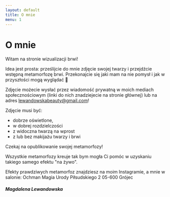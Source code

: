 ```yaml
---
layout: default
title: O mnie
menu: 1
---
```


# O mnie

Witam na stronie wizualizacji brwi!

Idea jest prosta: prześlijcie do mnie zdjęcie swojej twarzy i przejdźcie wstępną metamorfozę brwi. Przekonajcie się jaki mam na nie pomysł i jak w przyszłości mogą wyglądać 🙂 

Zdjęcie możecie wysłać przez wiadomość prywatną w moich mediach społecznościowym (linki do nich znadziejecie na stronie głównej) lub na adres lewandowskabeauty@gmail.com! 

Zdjęcie musi być: 
* dobrze oświetlone,
* w dobrej rozdzielczości 
* z widoczna twarzą na wprost 
* z lub bez makijażu twarzy i brwi

Czekaj na opublikowanie swojej metamorfozy! 

Wszystkie metamorfozy kreuje tak bym mogła Ci pomóc w uzyskaniu takiego samego efektu "na żywo". 

Efekty prawdziwych metamorfoz znajdziesz na moim Instagramie, 
a mnie w salonie:
Ochman Magia Urody
Piłsudskiego 2
05-600 Grójec

##### _Magdalena Lewandowska_
